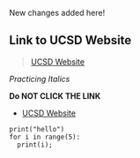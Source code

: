 New changes added here!

## Link to UCSD Website

> [UCSD Website]((https://ucsd.edu/))

*Practicing Italics*

**Do NOT CLICK THE LINK**

* [UCSD Website]((https://www.npr.org/sections/thetwo-way/2017/09/12/550417823/-animal-rights-advocates-photographer-compromise-over-ownership-of-monkey-selfie))

```
print("hello")
for i in range(5):
  print(i);
```
